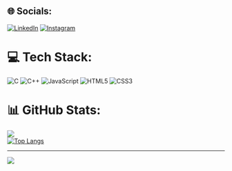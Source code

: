 ## 🌐 Socials:
[![LinkedIn](https://img.shields.io/badge/LinkedIn-%230077B5.svg?logo=linkedin&logoColor=white)](https://linkedin.com/in/mohamed-elhaddioui-66ba74252/) 
[![Instagram](https://img.shields.io/badge/Instagram-%23E4405F.svg?logo=instagram&logoColor=white)](https://www.instagram.com/med_haddioui_/?hl=fr)


# 💻 Tech Stack:
![C](https://img.shields.io/badge/c-%2300599C.svg?style=for-the-badge&logo=c&logoColor=white) ![C++](https://img.shields.io/badge/c++-%2300599C.svg?style=for-the-badge&logo=c%2B%2B&logoColor=white) ![JavaScript](https://img.shields.io/badge/javascript-%23323330.svg?style=for-the-badge&logo=javascript&logoColor=%23F7DF1E) ![HTML5](https://img.shields.io/badge/html5-%23E34F26.svg?style=for-the-badge&logo=html5&logoColor=white) ![CSS3](https://img.shields.io/badge/css3-%231572B6.svg?style=for-the-badge&logo=css3&logoColor=white)

# 📊 GitHub Stats:

![](https://github-readme-streak-stats.herokuapp.com/?user=medmedhaddioui&theme=shadow_blue&hide_border=false)<br/>
[![Top Langs](https://github-readme-stats.vercel.app/api/top-langs/?username=medmedhaddioui&langs_count=15&layout=compact&theme=highcontrast)](https://github.com/medmedhaddioui)

---
[![](https://visitcount.itsvg.in/api?id=medmedhaddioui&icon=0&color=0)](https://visitcount.itsvg.in)

<!-- Proudly created with GPRM ( https://gprm.itsvg.in ) -->
